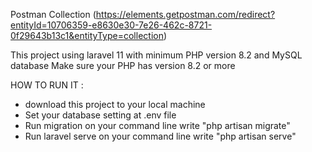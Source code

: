 Postman Collection (https://elements.getpostman.com/redirect?entityId=10706359-e8630e30-7e26-462c-8721-0f29643b13c1&entityType=collection)

This project using laravel 11 with minimum PHP version 8.2 and MySQL database
Make sure your PHP has version 8.2 or more 

HOW TO RUN IT : 
- download this project to your local machine
- Set your database setting at .env file
- Run migration on your command line write "php artisan migrate"
- Run laravel serve on your command line write "php artisan serve" 
